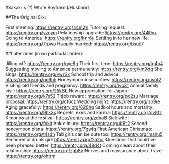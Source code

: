 #Sakaki's (?) White Boyfriend/Husband

##The Original Six:

First meeting: https://rentry.org/44m2n
Tutoring request: https://rentry.org/yzoym
Relationship upgrade: https://rentry.org/449vx
Going to America: https://rentry.org/knr6u
Settling in to her new life: https://rentry.org/7rpwo
Happily married: https://rentry.org/bsuc7

##Later ones (in no particular order):

Jilling off: https://rentry.org/qye9g
Their first time: https://rentry.org/tq4o4
Suggesting moving to America permanently: https://rentry.org/km9dq
She sings: https://rentry.org/vwr2x
School trip and advice: https://rentry.org/pd6hh
Honeymoon insecurities: https://rentry.org/uspf2
Visiting old friends and pregnancy: https://rentry.org/iyb3t
Annual family visit: https://rentry.org/25k6b
New appreciation for Japan: https://rentry.org/k7s52
Titjob reward: https://rentry.org/po2su
Marriage proposal: https://rentry.org/cf6cz
Wedding night: https://rentry.org/sp9re
Aging gracefully: https://rentry.org/828hg
Sadboi hours and mortality: https://rentry.org/9hk3x
Regrets, exes and karma: https://rentry.org/gv9fz
Kimonos at the festival: https://rentry.org/zdno8
Sick wife: https://rentry.org/fokit
Ankle injury: https://rentry.org/4t6t2
Second honeymoon plans: https://rentry.org/7gwfq
First American Christmas: https://rentry.org/t4sdh
Tall girls can be cute too: https://rentry.org/mahu5
Sentimental drunk girl: https://rentry.org/2a2or
Questions that could've been phrased better: https://rentry.org/48d4t
Coming clean about their relationship: https://rentry.org/zgb8v
Nerves and reassurance about travel: https://rentry.org/ohtrm